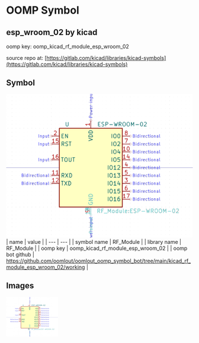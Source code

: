 # OOMP Symbol  
## esp_wroom_02  by kicad  
  
oomp key: oomp_kicad_rf_module_esp_wroom_02  
  
source repo at: [https://gitlab.com/kicad/libraries/kicad-symbols](https://gitlab.com/kicad/libraries/kicad-symbols)  
## Symbol  
  
[![working.png](working_600.png)](working.png)  
| name | value | 
| --- | --- | 
| symbol name | RF_Module | 
| library name | RF_Module | 
| oomp key | oomp_kicad_rf_module_esp_wroom_02 | 
| oomp bot github | https://github.com/oomlout/oomlout_oomp_symbol_bot/tree/main/kicad_rf_module_esp_wroom_02/working | 
## Images  
  
[![working.png](working_140.png)](working.png)  
